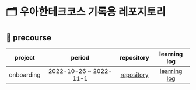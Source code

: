 # 🗂 우아한테크코스 기록용 레포지토리
## 📒 precourse
project | period | repository | learning log
|:-:|:-:|:-:|:-:|
onboarding | 2022-10-26 ~ 2022-11-1 | [repository](https://github.com/ge-um/javascript-onboarding) |[learning log](https://velog.io/@ge-um/%EC%9A%B0%ED%85%8C%EC%BD%94-%ED%94%84%EB%A6%AC%EC%BD%94%EC%8A%A4-1%EC%A3%BC%EC%B0%A8-%ED%9A%8C%EA%B3%A0) 
